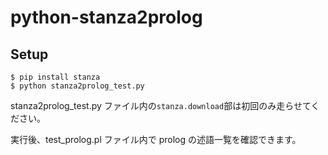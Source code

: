 # python-stanza2prolog

## Setup

```
$ pip install stanza
$ python stanza2prolog_test.py
```

stanza2prolog_test.py ファイル内の`stanza.download`部は初回のみ走らせてください。

実行後、test_prolog.pl ファイル内で prolog の述語一覧を確認できます。
